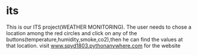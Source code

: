 # its


This is our ITS project(WEATHER MONITORING).
The user needs to chose a location among the red circles and click on any of the buttons(temperature,humidity,smoke,co2),then he can find the values at that
location.
 visit www.spyd1803.pythonanywhere.com for the website
